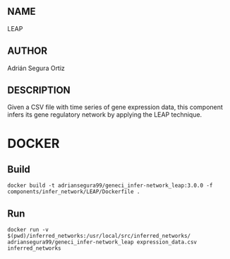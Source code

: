 ## NAME

LEAP

## AUTHOR

Adrián Segura Ortiz

## DESCRIPTION

Given a CSV file with time series of gene expression data, this component infers its gene regulatory network by applying the LEAP technique.

# DOCKER

## Build

```
docker build -t adriansegura99/geneci_infer-network_leap:3.0.0 -f components/infer_network/LEAP/Dockerfile .
```

## Run

```
docker run -v $(pwd)/inferred_networks:/usr/local/src/inferred_networks/ adriansegura99/geneci_infer-network_leap expression_data.csv inferred_networks
```
